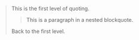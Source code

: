 > This is the first level of quoting.
> 
> > This is a paragraph in a nested blockquote.
> 
> Back to the first level.